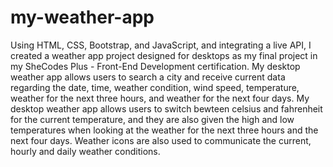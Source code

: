 # my-weather-app

Using HTML, CSS, Bootstrap, and JavaScript, and integrating a live API, I created a weather app project designed for desktops as my final project in my SheCodes Plus - Front-End Development certification.
My desktop weather app allows users to search a city and receive current data regarding the date, time, weather condition, wind speed, temperature, weather for the next three hours, and weather for the next four days.
My desktop weather app allows users to switch bewteen celsius and fahrenheit for the current temperature, and they are also given the high and low temperatures when looking at the weather for the next three hours and the next four days.
Weather icons are also used to communicate the current, hourly and daily weather conditions.
